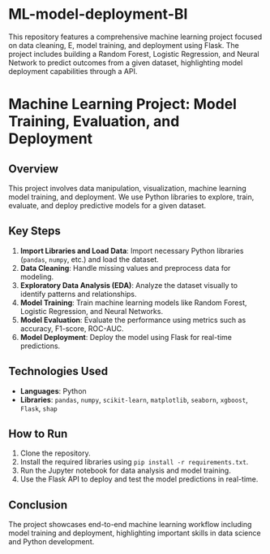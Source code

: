 # ML-model-deployment-BI
This repository features a comprehensive machine learning project focused on data cleaning, E, model training, and deployment using Flask. The project includes building a Random Forest, Logistic Regression, and Neural Network to predict outcomes from a given dataset, highlighting model deployment capabilities through a API.
# Machine Learning Project: Model Training, Evaluation, and Deployment

## Overview
This project involves data manipulation, visualization, machine learning model training, and deployment. We use Python libraries to explore, train, evaluate, and deploy predictive models for a given dataset.

## Key Steps
1. **Import Libraries and Load Data**: Import necessary Python libraries (`pandas`, `numpy`, etc.) and load the dataset.
2. **Data Cleaning**: Handle missing values and preprocess data for modeling.
3. **Exploratory Data Analysis (EDA)**: Analyze the dataset visually to identify patterns and relationships.
4. **Model Training**: Train machine learning models like Random Forest, Logistic Regression, and Neural Networks.
5. **Model Evaluation**: Evaluate the performance using metrics such as accuracy, F1-score, ROC-AUC.
6. **Model Deployment**: Deploy the model using Flask for real-time predictions.

## Technologies Used
- **Languages**: Python
- **Libraries**: `pandas`, `numpy`, `scikit-learn`, `matplotlib`, `seaborn`, `xgboost`, `Flask`, `shap`

## How to Run
1. Clone the repository.
2. Install the required libraries using `pip install -r requirements.txt`.
3. Run the Jupyter notebook for data analysis and model training.
4. Use the Flask API to deploy and test the model predictions in real-time.

## Conclusion
The project showcases end-to-end machine learning workflow including model training and deployment, highlighting important skills in data science and Python development.
